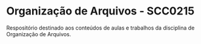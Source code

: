 # Organização de Arquivos - SCC0215

Respositório destinado aos conteúdos de aulas e trabalhos da disciplina de Organização de Arquivos. 
